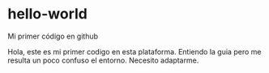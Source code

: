 # hello-world
Mi primer código en github

Hola, este es mi primer codigo en esta plataforma. Entiendo la guia pero me resulta un poco confuso el entorno.
Necesito adaptarme.
